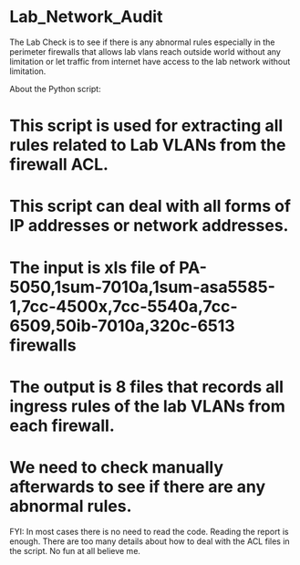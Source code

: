 # Lab_Network_Audit

The Lab Check is to see if there is any abnormal rules especially in the perimeter firewalls that allows lab vlans reach outside world without any limitation or let traffic from internet have access to the lab network without limitation. 

About the Python script:
# This script is used for extracting all rules related to Lab VLANs from the firewall ACL.
# This script can deal with all forms of IP addresses or network addresses. 
# The input is xls file of PA-5050,1sum-7010a,1sum-asa5585-1,7cc-4500x,7cc-5540a,7cc-6509,50ib-7010a,320c-6513 firewalls
# The output is 8 files that records all ingress rules of the lab VLANs from each firewall. 
# We need to check manually afterwards to see if there are any abnormal rules. 

FYI: In most cases there is no need to read the code. Reading the report is enough. There are too many details about how to deal with the ACL files in the script. No fun at all believe me. 

